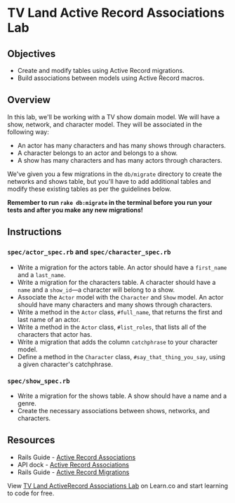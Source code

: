 # TV Land Active Record Associations Lab

## Objectives

- Create and modify tables using Active Record migrations.
- Build associations between models using Active Record macros.

## Overview

In this lab, we'll be working with a TV show domain model. We will have a show,
network, and character model. They will be associated in the following way:

- An actor has many characters and has many shows through characters.
- A character belongs to an actor and belongs to a show.
- A show has many characters and has many actors through characters.

We've given you a few migrations in the `db/migrate` directory to create the
networks and shows table, but you'll have to add additional tables and modify
these existing tables as per the guidelines below.

**Remember to run `rake db:migrate` in the terminal before you run your tests and after you make any new migrations!**

## Instructions

### `spec/actor_spec.rb` and `spec/character_spec.rb`

- Write a migration for the actors table. An actor should have a `first_name` and a `last_name`.
- Write a migration for the characters table. A character should have a `name` and a `show_id`––a character will belong to a show.
- Associate the `Actor` model with the `Character` and `Show` model. An actor should have many characters and many shows through characters.
- Write a method in the `Actor` class, `#full_name`, that returns the first and last name of an actor.
- Write a method in the `Actor` class, `#list_roles`, that lists all of the characters that actor has.
- Write a migration that adds the column `catchphrase` to your character model.
- Define a method in the `Character` class, `#say_that_thing_you_say`, using a
  given character's catchphrase.

### `spec/show_spec.rb`

- Write a migration for the shows table. A show should have a name and a genre.
- Create the necessary associations between shows, networks, and characters.

## Resources

- Rails Guide - [Active Record Associations](http://guides.rubyonrails.org/association_basics.html)
- API dock - [Active Record Associations](http://apidock.com/rails/ActiveRecord/Associations)
- Rails Guide - [Active Record Migrations](http://edgeguides.rubyonrails.org/active_record_migrations.html)

<p data-visibility='hidden'>View <a href='https://learn.co/lessons/activerecord-tvland' title='TV Land ActiveRecord Associations Lab'>TV Land ActiveRecord Associations Lab</a> on Learn.co and start learning to code for free.</p>
